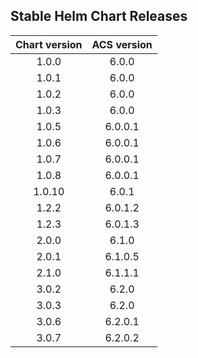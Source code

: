 ## Stable Helm Chart Releases

|Chart version|ACS version|
|:---:|:---:|
|1.0.0|6.0.0|
|1.0.1|6.0.0|
|1.0.2|6.0.0|
|1.0.3|6.0.0|
|1.0.5|6.0.0.1|
|1.0.6|6.0.0.1|
|1.0.7|6.0.0.1|
|1.0.8|6.0.0.1|
|1.0.10|6.0.1|
|1.2.2|6.0.1.2|
|1.2.3|6.0.1.3|
|2.0.0|6.1.0|
|2.0.1|6.1.0.5|
|2.1.0|6.1.1.1|
|3.0.2|6.2.0|
|3.0.3|6.2.0|
|3.0.6|6.2.0.1|
|3.0.7|6.2.0.2|
